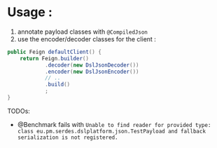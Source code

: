 # Usage :

1. annotate payload classes with `@CompiledJson`
2. use the encoder/decoder classes for the client :

```java
public Feign defaultClient() {
    return Feign.builder()
            .decoder(new DslJsonDecoder())
            .encoder(new DslJsonEncoder())
            // ..  
            .build()
            ;
}
```

TODOs:

- @Benchmark fails with  `Unable to find reader for provided type: class eu.pm.serdes.dslplatform.json.TestPayload and fallback serialization is not registered.`

<!--
## issues : 

1. Settings.withRuntime() - slow, standard etc

`(Settings.withRuntime())` is not sufficient :

> com.dslplatform.json.ConfigurationException: Unable to serialize provided object. Failed to find serializer for: class eu.pm.serdes.dslplatform.json.TestPayload



`(Settings.withRuntime())` enable (!) maven-compiler-plugin `-proc:none` compiler argument 

2. `Settings.basicSetup` requires `@CompiledJson`


todo  :
 
benchmarks (homemade/openjdk jmh (source)- https://github.com/openjdk/jmh/blob/master/jmh-samples/src/main/java/org/openjdk/jmh/samples/JMHSample_02_BenchmarkModes.java)?

https://stackoverflow.com/questions/49857531/dsl-json-java-io-ioexception-unable-to-serialize-provided-object-failed-to-fi

https://github.com/ngs-doo/dsl-json/blob/master/library/src/main/java/com/dslplatform/json/DslJson.java
-->



